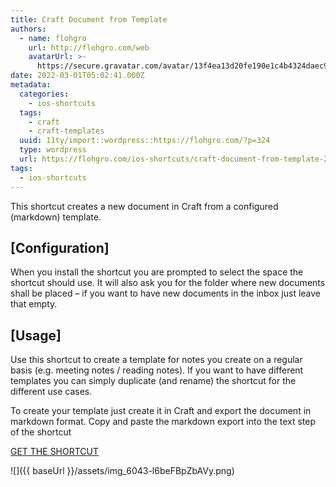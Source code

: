 ```yaml
---
title: Craft Document from Template
authors:
  - name: flohgro
    url: http://flohgro.com/web
    avatarUrl: >-
      https://secure.gravatar.com/avatar/13f4ea13d20fe190e1c4b4324daec918?s=96&d=mm&r=g
date: 2022-03-01T05:02:41.000Z
metadata:
  categories:
    - ios-shortcuts
  tags:
    - craft
    - craft-templates
  uuid: 11ty/import::wordpress::https://flohgro.com/?p=324
  type: wordpress
  url: https://flohgro.com/ios-shortcuts/craft-document-from-template-2/
tags:
  - ios-shortcuts
---
```

This shortcut creates a new document in Craft from a configured (markdown) template.

## \[Configuration\]

When you install the shortcut you are prompted to select the space the shortcut should use. It will also ask you for the folder where new documents shall be placed – if you want to have new documents in the inbox just leave that empty.

## \[Usage\]

Use this shortcut to create a template for notes you create on a regular basis (e.g. meeting notes / reading notes). If you want to have different templates you can simply duplicate (and rename) the shortcut for the different use cases.

To create your template just create it in Craft and export the document in markdown format. Copy and paste the markdown export into the text step of the shortcut

[GET THE SHORTCUT](https://www.icloud.com/shortcuts/73d101dee65b489db36022e09175af98)

![]({{ baseUrl }}/assets/img_6043-l6beFBpZbAVy.png)